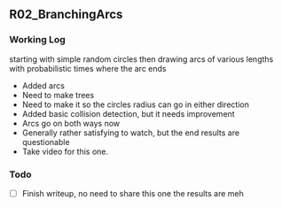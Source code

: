 ## R02_BranchingArcs

### Working Log

starting with simple random circles then drawing arcs of various lengths with probabilistic times where the arc ends

- Added arcs
- Need to make trees
- Need to make it so the circles radius can go in either direction
- Added basic collision detection, but it needs improvement
- Arcs go on both ways now
- Generally rather satisfying to watch, but the end results are questionable
- Take video for this one.

### Todo

- [ ] Finish writeup, no need to share this one the results are meh